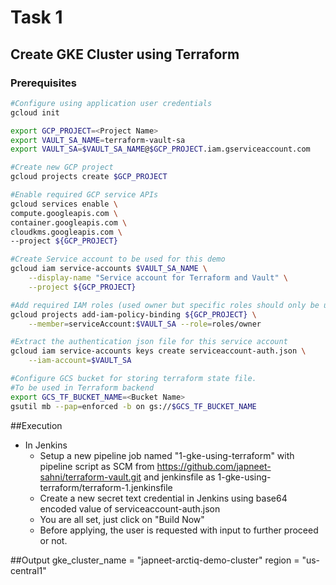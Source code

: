 # Task 1
## Create GKE Cluster using Terraform

### Prerequisites

```bash
#Configure using application user credentials
gcloud init

export GCP_PROJECT=<Project Name>
export VAULT_SA_NAME=terraform-vault-sa
export VAULT_SA=$VAULT_SA_NAME@$GCP_PROJECT.iam.gserviceaccount.com

#Create new GCP project
gcloud projects create $GCP_PROJECT

#Enable required GCP service APIs
gcloud services enable \
compute.googleapis.com \
container.googleapis.com \
cloudkms.googleapis.com \
--project ${GCP_PROJECT}

#Create Service account to be used for this demo
gcloud iam service-accounts $VAULT_SA_NAME \
    --display-name "Service account for Terraform and Vault" \
    --project ${GCP_PROJECT}

#Add required IAM roles (used owner but specific roles should only be used)
gcloud projects add-iam-policy-binding ${GCP_PROJECT} \
    --member=serviceAccount:$VAULT_SA --role=roles/owner

#Extract the authentication json file for this service account
gcloud iam service-accounts keys create serviceaccount-auth.json \
    --iam-account=$VAULT_SA

#Configure GCS bucket for storing terraform state file.
#To be used in Terraform backend
export GCS_TF_BUCKET_NAME=<Bucket Name>
gsutil mb --pap=enforced -b on gs://$GCS_TF_BUCKET_NAME

```

##Execution
- In Jenkins
    - Setup a new pipeline job named "1-gke-using-terraform" with pipeline script as SCM from https://github.com/japneet-sahni/terraform-vault.git and jenkinsfile as 1-gke-using-terraform/terraform-1.jenkinsfile
    - Create a new secret text credential in Jenkins using base64 encoded value of serviceaccount-auth.json
    - You are all set, just click on "Build Now"
    - Before applying, the user is requested with input to further proceed or not.

##Output
gke_cluster_name = "japneet-arctiq-demo-cluster"
region = "us-central1"
